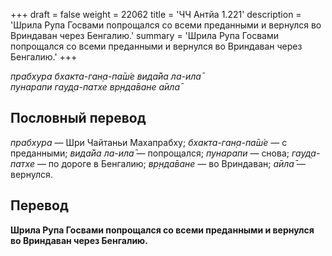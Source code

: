 +++
draft = false
weight = 22062
title = 'ЧЧ Антйа 1.221'
description = 'Шрила Рупа Госвами попрощался со всеми преданными и вернулся во Вриндаван через Бенгалию.'
summary = 'Шрила Рупа Госвами попрощался со всеми преданными и вернулся во Вриндаван через Бенгалию.'
+++

_прабхура бхакта-ган̣а-па̄ш́е вида̄йа ла-ила̄  
пунарапи гауд̣а-патхе вр̣нда̄ване а̄ила̄_

## Пословный перевод

_прабхура_ — Шри Чайтаньи Махапрабху; _бхакта_\-_ган̣а_\-_па̄ш́е_ — с преданными; _вида̄йа_ _ла_\-_ила̄_ — попрощался; _пунарапи_ — снова; _гауд̣а_\-_патхе_ — по дороге в Бенгалию; _вр̣нда̄ване_ — во Вриндаван; _а̄ила̄_ — вернулся.

## Перевод

**Шрила Рупа Госвами попрощался со всеми преданными и вернулся во Вриндаван через Бенгалию.**
